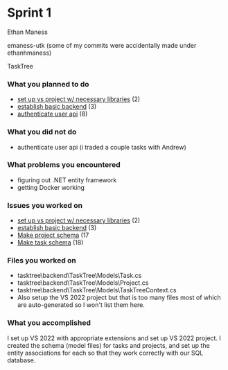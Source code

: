 
# Sprint 1

Ethan Maness

emaness-utk (some of my commits were accidentally made under ethanhmaness)

TaskTree

### What you planned to do
* [set up vs project w/ necessary libraries](https://github.com/scrumzone/tasktree/issues/2) (2)
* [establish basic backend](https://github.com/scrumzone/tasktree/issues/3) (3)
* [authenticate user api](https://github.com/scrumzone/tasktree/issues/8) (8)

### What you did not do
* authenticate user api (i traded a couple tasks with Andrew)

### What problems you encountered
* figuring out .NET entity framework
* getting Docker working

### Issues you worked on
* [set up vs project w/ necessary libraries](https://github.com/scrumzone/tasktree/issues/2) (2)
* [establish basic backend](https://github.com/scrumzone/tasktree/issues/3) (3)
* [Make project schema](https://github.com/scrumzone/tasktree/issues/17) (17
* [Make task schema](https://github.com/scrumzone/tasktree/issues/18) (18)

### Files you worked on
* tasktree\backend\TaskTree\Models\Task.cs
* tasktree\backend\TaskTree\Models\Project.cs
* tasktree\backend\TaskTree\Models\TaskTreeContext.cs
* Also setup the VS 2022 project but that is too many files most of which are auto-generated so I won't list them here.

### What you accomplished

I set up VS 2022 with appropriate extensions and set up VS 2022 project. I created the schema (model files) for tasks and projects, and set up the entity associations for each so that they work correctly with our SQL database.
